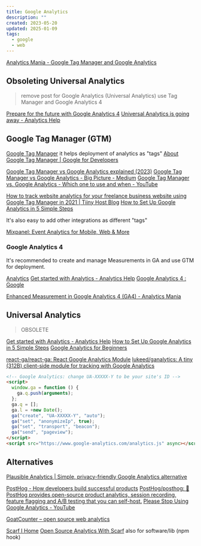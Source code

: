 ```yaml
---
title: Google Analytics
description: ""
created: 2023-05-20
updated: 2025-01-09
tags:
  - google
  - web
---
```


[Analytics Mania - Google Tag Manager and Google Analytics](https://www.analyticsmania.com/)

## Obsoleting Universal Analytics

> remove post for Google Analytics (Universal Analytics)
> use Tag Manager and Google Analytics 4

[Prepare for the future with Google Analytics 4](https://blog.google/products/marketingplatform/analytics/prepare-for-future-with-google-analytics-4/)
[Universal Analytics is going away - Analytics Help](https://support.google.com/analytics/answer/11583528)

## Google Tag Manager (GTM)

[Google Tag Manager](https://tagmanager.google.com/#/home) it helps deployment of analytics as "tags"
[About Google Tag Manager | Google for Developers](https://developers.google.com/tag-platform/tag-manager)

[Google Tag Manager vs Google Analytics explained (2023)](https://www.analyticsmania.com/post/google-tag-manager-vs-google-analytics/)
[Google Tag Manager vs Google Analytics - Big Picture - Medium](https://medium.com/@thebigpicturebiz/google-tag-manager-vs-google-analytics-143fb1554eb1)
[Google Tag Manager vs. Google Analytics - Which one to use and when - YouTube](https://www.youtube.com/watch?v=qm28tjEqZXA)

[How to track website analytics for your freelance business website using Google Tag Manager in 2021 | Tiiny Host Blog](https://tiiny.host/blog/google-analytics-freelance-business/)
[How to Set Up Google Analytics in 5 Simple Steps](https://blog.hootsuite.com/how-to-set-up-google-analytics/)

It's also easy to add other integrations as different "tags"

[Mixpanel: Event Analytics for Mobile, Web & More](https://mixpanel.com/home)

### Google Analytics 4

It's recommended to create and manage Measurements in GA and use GTM for deployment.

[Analytics](https://analytics.google.com/analytics/web/)
[Get started with Analytics - Analytics Help](https://support.google.com/analytics/answer/1008015?hl=en)
[Google Analytics 4 : Google](https://skillshop.exceedlms.com/student/catalog/list?category_ids=6431-google-analytics-4)

[Enhanced Measurement in Google Analytics 4 (GA4) - Analytics Mania](https://www.analyticsmania.com/post/enhanced-measurement-in-google-analytics-4-the-guide/)

## Universal Analytics

> OBSOLETE

[Get started with Analytics - Analytics Help](https://support.google.com/analytics/answer/1008015?hl=en)
[How to Set Up Google Analytics in 5 Simple Steps](https://blog.hootsuite.com/how-to-set-up-google-analytics/)
[Google Analytics for Beginners](https://analytics.google.com/analytics/academy/course/6)

[react-ga/react-ga: React Google Analytics Module](https://github.com/react-ga/react-ga)
[lukeed/ganalytics: A tiny (312B) client-side module for tracking with Google Analytics](https://github.com/lukeed/ganalytics)

```html
<!-- Google Analytics: change UA-XXXXX-Y to be your site's ID -->
<script>
  window.ga = function () {
    ga.q.push(arguments);
  };
  ga.q = [];
  ga.l = +new Date();
  ga("create", "UA-XXXXX-Y", "auto");
  ga("set", "anonymizeIp", true);
  ga("set", "transport", "beacon");
  ga("send", "pageview");
</script>
<script src="https://www.google-analytics.com/analytics.js" async></script>
```

## Alternatives

[Plausible Analytics | Simple, privacy-friendly Google Analytics alternative](https://plausible.io/)

[PostHog - How developers build successful products](https://posthog.com/)
[PostHog/posthog: 🦔 PostHog provides open-source product analytics, session recording, feature flagging and A/B testing that you can self-host.](https://github.com/PostHog/posthog)
[Please Stop Using Google Analytics - YouTube](https://www.youtube.com/watch?v=6xXSsu0YXWo)

[GoatCounter – open source web analytics](https://www.goatcounter.com/)

[Scarf I Home](https://about.scarf.sh/)
[Open Source Analytics With Scarf](https://twit.tv/shows/floss-weekly/episodes/693) also for software/lib (npm hook)
